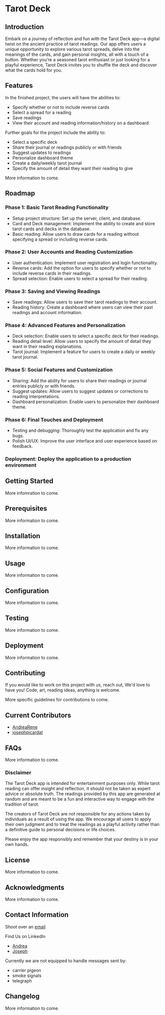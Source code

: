 # Tarot Deck

## Introduction

Embark on a journey of reflection and fun with the Tarot Deck app—a digital twist on the ancient practice of tarot readings. Our app offers users a unique opportunity to explore various tarot spreads, delve into the meanings of the cards, and gain personal insights, all with a touch of a button. Whether you’re a seasoned tarot enthusiast or just looking for a playful experience, Tarot Deck invites you to shuffle the deck and discover what the cards hold for you.

## Features

In the finished project, the users will have the abilities to:

- Specify whether or not to include reverse cards
- Select a spread for a reading
- Save readings
- View their account and reading information/history on a dashboard

Further goals for the project include the ability to:

- Select a specific deck
- Share their journal or readings publicly or with friends
- Suggest updates to readings
- Personalize dashboard theme
- Create a daily/weekly tarot journal
- Specify the amount of detail they want their reading to give

More information to come.

## Roadmap

### Phase 1: Basic Tarot Reading Functionality

- Setup project structure: Set up the server, client, and database.
- Card and Deck management: Implement the ability to create and store tarot cards and decks in the database.
- Basic reading: Allow users to draw cards for a reading without specifying a spread or including reverse cards.

### Phase 2: User Accounts and Reading Customization

- User authentication: Implement user registration and login functionality.
- Reverse cards: Add the option for users to specify whether or not to include reverse cards in their readings.
- Spread selection: Enable users to select a spread for their reading.

### Phase 3: Saving and Viewing Readings

- Save readings: Allow users to save their tarot readings to their account.
- Reading history: Create a dashboard where users can view their past readings and account information.

### Phase 4: Advanced Features and Personalization

- Deck selection: Enable users to select a specific deck for their readings.
- Reading detail level: Allow users to specify the amount of detail they want in their reading explanations.
- Tarot journal: Implement a feature for users to create a daily or weekly tarot journal.

### Phase 5: Social Features and Customization

- Sharing: Add the ability for users to share their readings or journal entries publicly or with friends.
- Suggest updates: Allow users to suggest updates or corrections to reading interpretations.
- Dashboard personalization: Enable users to personalize their dashboard theme.

### Phase 6: Final Touches and Deployment

- Testing and debugging: Thoroughly test the application and fix any bugs.
- Polish UI/UX: Improve the user interface and user experience based on feedback.

### Deployment: Deploy the application to a production environment

## Getting Started

More infomration to come.

## Prerequisites

More information to come.

## Installation

More information to come.

## Usage

More information to come.

## Configuration

More information to come.

## Testing

More information to come.

## Deployment

More information to come.

## Contributing

If you would like to work on this project with us, reach out, We'd love to have you! Code, art, reading ideas, anything is welcome.

More specific guidelines for contributions to come.

## Current Contributors

- [AndreaRene](https://github.com/AndreaRene)
- [josephpicardat](https://github.com/josephpicardat)

## FAQs

More information to come.

### Disclaimer

The Tarot Deck app is intended for entertainment purposes only. While tarot reading can offer insight and reflection, it should not be taken as expert advice or absolute truth. The readings provided by this app are generated at random and are meant to be a fun and interactive way to engage with the tradition of tarot.

The creators of Tarot Deck are not responsible for any actions taken by individuals as a result of using the app. We encourage all users to apply their own judgment and to treat the readings as a playful activity rather than a definitive guide to personal decisions or life choices.

Please enjoy the app responsibly and remember that your destiny is in your own hands.

## License

More information to come.

## Acknowledgments

More information to come.

## Contact Information

Shoot over an [email](mailto:tarotreaderappcontact@gmail.com)

Find Us on LinkedIn

- [Andrea](https://www.linkedin.com/in/andreapresto/)
- [Joseph](https://www.linkedin.com/in/joseph-picardat-586897241/)

Currently we are not equipped to handle messages sent by:

- carrier pigeon
- smoke signals
- telegraph

## Changelog

More information to come.
